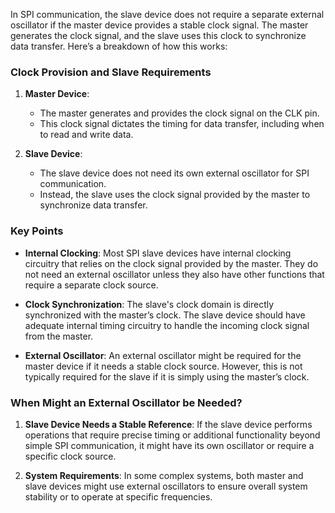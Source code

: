 In SPI communication, the slave device does not require a separate external oscillator if the master device provides a stable clock signal. The master generates the clock signal, and the slave uses this clock to synchronize data transfer. Here’s a breakdown of how this works:
### Clock Provision and Slave Requirements

1. **Master Device**:
   - The master generates and provides the clock signal on the CLK pin.
   - This clock signal dictates the timing for data transfer, including when to read and write data.

2. **Slave Device**:
   - The slave device does not need its own external oscillator for SPI communication.
   - Instead, the slave uses the clock signal provided by the master to synchronize data transfer.
### Key Points

- **Internal Clocking**: Most SPI slave devices have internal clocking circuitry that relies on the clock signal provided by the master. They do not need an external oscillator unless they also have other functions that require a separate clock source.

- **Clock Synchronization**: The slave's clock domain is directly synchronized with the master’s clock. The slave device should have adequate internal timing circuitry to handle the incoming clock signal from the master.

- **External Oscillator**: An external oscillator might be required for the master device if it needs a stable clock source. However, this is not typically required for the slave if it is simply using the master’s clock.

### When Might an External Oscillator be Needed?

1. **Slave Device Needs a Stable Reference**: If the slave device performs operations that require precise timing or additional functionality beyond simple SPI communication, it might have its own oscillator or require a specific clock source.

2. **System Requirements**: In some complex systems, both master and slave devices might use external oscillators to ensure overall system stability or to operate at specific frequencies.
